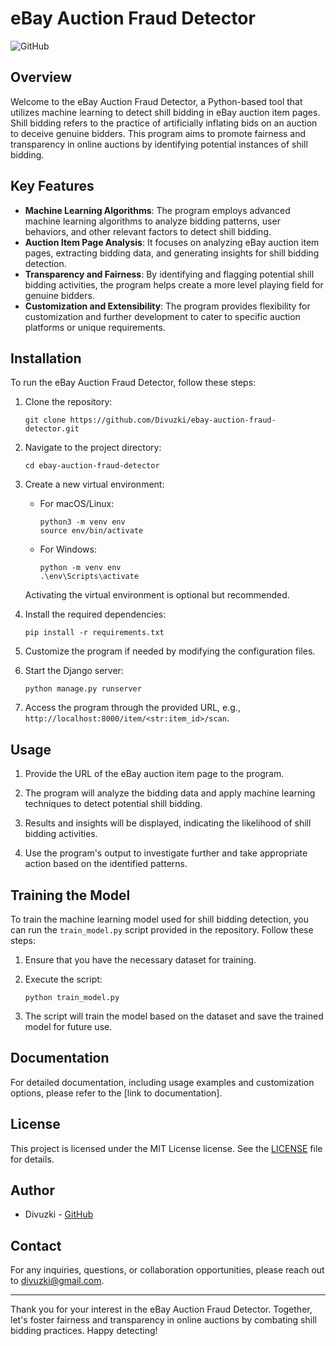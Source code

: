 # eBay Auction Fraud Detector

![GitHub](https://img.shields.io/github/license/Divuzki/ebay-auction-fraud-detector)

## Overview

Welcome to the eBay Auction Fraud Detector, a Python-based tool that utilizes machine learning to detect shill bidding in eBay auction item pages. Shill bidding refers to the practice of artificially inflating bids on an auction to deceive genuine bidders. This program aims to promote fairness and transparency in online auctions by identifying potential instances of shill bidding.

## Key Features

- **Machine Learning Algorithms**: The program employs advanced machine learning algorithms to analyze bidding patterns, user behaviors, and other relevant factors to detect shill bidding.
- **Auction Item Page Analysis**: It focuses on analyzing eBay auction item pages, extracting bidding data, and generating insights for shill bidding detection.
- **Transparency and Fairness**: By identifying and flagging potential shill bidding activities, the program helps create a more level playing field for genuine bidders.
- **Customization and Extensibility**: The program provides flexibility for customization and further development to cater to specific auction platforms or unique requirements.

## Installation

To run the eBay Auction Fraud Detector, follow these steps:

1. Clone the repository:
   ```
   git clone https://github.com/Divuzki/ebay-auction-fraud-detector.git
   ```

2. Navigate to the project directory:
   ```
   cd ebay-auction-fraud-detector
   ```

3. Create a new virtual environment:
   - For macOS/Linux:
     ```
     python3 -m venv env
     source env/bin/activate
     ```
   - For Windows:
     ```
     python -m venv env
     .\env\Scripts\activate
     ```

   Activating the virtual environment is optional but recommended.

4. Install the required dependencies:
   ```
   pip install -r requirements.txt
   ```

5. Customize the program if needed by modifying the configuration files.

6. Start the Django server:
   ```
   python manage.py runserver
   ```

7. Access the program through the provided URL, e.g., `http://localhost:8000/item/<str:item_id>/scan`.

## Usage

1. Provide the URL of the eBay auction item page to the program.

2. The program will analyze the bidding data and apply machine learning techniques to detect potential shill bidding.

3. Results and insights will be displayed, indicating the likelihood of shill bidding activities.

4. Use the program's output to investigate further and take appropriate action based on the identified patterns.

## Training the Model

To train the machine learning model used for shill bidding detection, you can run the `train_model.py` script provided in the repository. Follow these steps:

1. Ensure that you have the necessary dataset for training.

2. Execute the script:
   ```
   python train_model.py
   ```

3. The script will train the model based on the dataset and save the trained model for future use.

## Documentation

For detailed documentation, including usage examples and customization options, please refer to the [link to documentation].

## License

This project is licensed under the MIT License license. See the [LICENSE](https://github.com/Divuzki/ebay-auction-fraud-detector/blob/main/LICENSE) file for details.

## Author

- Divuzki - [GitHub](https://github.com/Divuzki)

## Contact

For any inquiries, questions, or collaboration opportunities, please reach out to divuzki@gmail.com.

---

Thank you for your interest in the eBay Auction Fraud Detector. Together, let's foster fairness and transparency in online auctions by combating shill bidding practices. Happy detecting!
